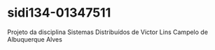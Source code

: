 # sidi134-01347511
Projeto da disciplina Sistemas Distribuídos de Victor Lins Campelo de Albuquerque Alves
